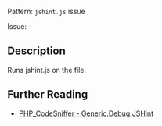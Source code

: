 Pattern: `jshint.js` issue

Issue: -

## Description

Runs jshint.js on the file.

## Further Reading

* [PHP_CodeSniffer - Generic.Debug.JSHint](https://github.com/squizlabs/PHP_CodeSniffer/blob/master/src/Standards/Generic/Sniffs/Debug/JSHintSniff.php)